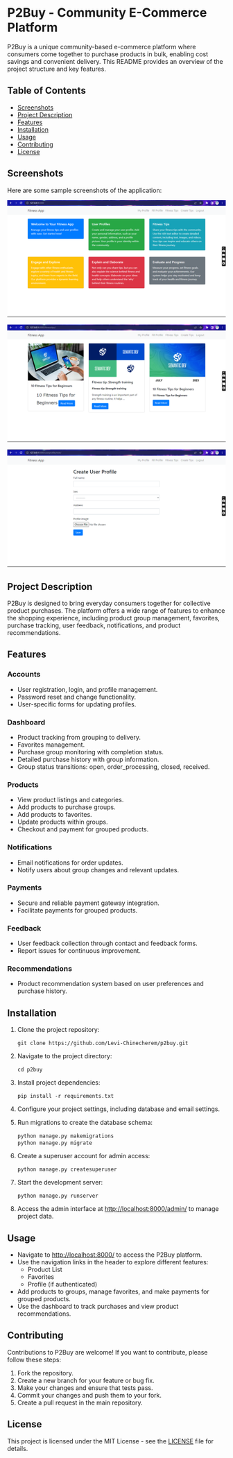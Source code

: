 # P2Buy - Community E-Commerce Platform

P2Buy is a unique community-based e-commerce platform where consumers come together to purchase products in bulk, enabling cost savings and convenient delivery. This README provides an overview of the project structure and key features.

## Table of Contents

- [Screenshots](#screenshots)
- [Project Description](#project-description)
- [Features](#features)
- [Installation](#installation)
- [Usage](#usage)
- [Contributing](#contributing)
- [License](#license)

## Screenshots

Here are some sample screenshots of the application:

![Screenshot 1](https://github.com/Levi-Chinecherem/Fitness-and-Health-Tip-Tutoring/blob/main/sample%20outputs/p1.png)

![Screenshot 2](https://github.com/Levi-Chinecherem/Fitness-and-Health-Tip-Tutoring/blob/main/sample%20outputs/p4.png)

![Screenshot 3](https://github.com/Levi-Chinecherem/Fitness-and-Health-Tip-Tutoring/blob/main/sample%20outputs/p3.png)

## Project Description

P2Buy is designed to bring everyday consumers together for collective product purchases. The platform offers a wide range of features to enhance the shopping experience, including product group management, favorites, purchase tracking, user feedback, notifications, and product recommendations.

## Features

### Accounts

- User registration, login, and profile management.
- Password reset and change functionality.
- User-specific forms for updating profiles.

### Dashboard

- Product tracking from grouping to delivery.
- Favorites management.
- Purchase group monitoring with completion status.
- Detailed purchase history with group information.
- Group status transitions: open, order_processing, closed, received.

### Products

- View product listings and categories.
- Add products to purchase groups.
- Add products to favorites.
- Update products within groups.
- Checkout and payment for grouped products.

### Notifications

- Email notifications for order updates.
- Notify users about group changes and relevant updates.

### Payments

- Secure and reliable payment gateway integration.
- Facilitate payments for grouped products.

### Feedback

- User feedback collection through contact and feedback forms.
- Report issues for continuous improvement.

### Recommendations

- Product recommendation system based on user preferences and purchase history.

## Installation

1. Clone the project repository:
   ```shell
   git clone https://github.com/Levi-Chinecherem/p2buy.git

2. Navigate to the project directory:

   ```shell
   cd p2buy
   ```
3. Install project dependencies:

   ```shell
   pip install -r requirements.txt
   ```
4. Configure your project settings, including database and email settings.
5. Run migrations to create the database schema:

   ```shell
   python manage.py makemigrations
   python manage.py migrate
   ```
6. Create a superuser account for admin access:

   ```shell
   python manage.py createsuperuser
   ```
7. Start the development server:

   ```shell
   python manage.py runserver
   ```
8. Access the admin interface at [http://localhost:8000/admin/](http://localhost:8000/admin/) to manage project data.

## Usage

- Navigate to [http://localhost:8000/](http://localhost:8000/) to access the P2Buy platform.
- Use the navigation links in the header to explore different features:
  - Product List
  - Favorites
  - Profile (if authenticated)
- Add products to groups, manage favorites, and make payments for grouped products.
- Use the dashboard to track purchases and view product recommendations.

## Contributing

Contributions to P2Buy are welcome! If you want to contribute, please follow these steps:

1. Fork the repository.
2. Create a new branch for your feature or bug fix.
3. Make your changes and ensure that tests pass.
4. Commit your changes and push them to your fork.
5. Create a pull request in the main repository.

## License

This project is licensed under the MIT License - see the [LICENSE](LICENSE) file for details.

